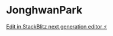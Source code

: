 # JonghwanPark

[Edit in StackBlitz next generation editor ⚡️](https://stackblitz.com/~/github.com/sogsagim/JonghwanPark)